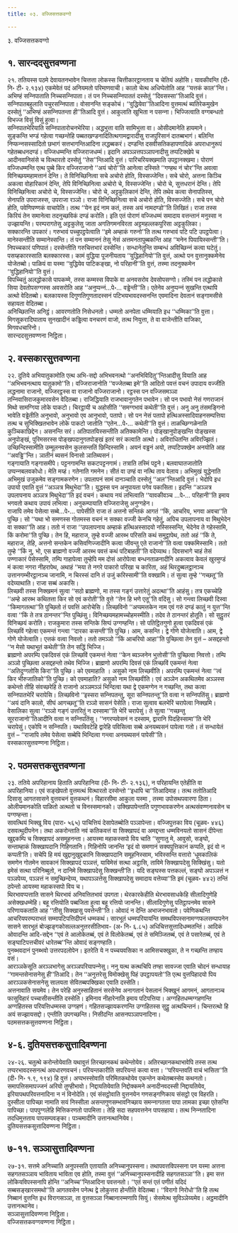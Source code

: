 ```yaml
---
title: ०३. वज्‍जिसत्तकवग्गो

---
```

३. वज्‍जिसत्तकवग्गो  


## १. सारन्ददसुत्तवण्णना

२१. ततियस्स पठमे देवायतनभावेन चित्तत्ता लोकस्स चित्तीकारट्ठानताय च चेतियं अहोसि। यावकीवन्ति (दी॰ नि॰ टी॰ २.१३४) एकमेवेतं पदं अनियमतो परिमाणवाची। कालो चेत्थ अधिप्पेतोति आह ‘‘यत्तकं काल’’न्ति। अभिण्हं सन्‍निपाताति निच्‍चसन्‍निपाता। तं पन निच्‍चसन्‍निपाततं दस्सेतुं ‘‘दिवसस्सा’’तिआदि वुत्तं। सन्‍निपातबहुलाति पचुरसन्‍निपाता। वोसानन्ति सङ्कोचं। ‘‘वुद्धियेवा’’तिआदिना वुत्तमत्थं ब्यतिरेकमुखेन दस्सेतुं ‘‘अभिण्हं असन्‍निपतन्ता ही’’तिआदि वुत्तं। आकुलाति खुभिता न पसन्‍ना। भिज्‍जित्वाति वग्गबन्धतो विभज्‍ज विसुं विसुं हुत्वा।  
सन्‍निपातभेरियाति सन्‍निपातारोचनभेरिया। अद्धभुत्ता वाति सामिभुत्ता वा। ओसीदमानेति हायमाने।  
सुङ्कन्ति भण्डं गहेत्वा गच्छन्तेहि पब्बतखण्डनादितित्थगामद्वारादीसु राजपुरिसानं दातब्बभागं। बलिन्ति निप्फन्‍नसस्सादितो छभागं सत्तभागन्तिआदिना लद्धब्बकरं। दण्डन्ति दसवीसतिकहापणादिकं अपराधानुरूपं गहेतब्बधनदण्डं। वज्‍जिधम्मन्ति वज्‍जिराजधम्मं। इदानि अपञ्‍ञत्तपञ्‍ञापनादीसु तप्पटिक्खेपे च आदीनवानिसंसे च वित्थारतो दस्सेतुं ‘‘तेस’’न्तिआदि वुत्तं। पारिचरियक्खमाति उपट्ठानक्खमा। पोराणं वज्‍जिधम्मन्ति एत्थ पुब्बे किर वज्‍जिराजानो ‘‘अयं चोरो’’ति आनेत्वा दस्सिते ‘‘गण्हथ नं चोर’’न्ति अवत्वा विनिच्छयमहामत्तानं देन्ति। ते विनिच्छिनित्वा सचे अचोरो होति, विस्सज्‍जेन्ति। सचे चोरो, अत्तना किञ्‍चि अकत्वा वोहारिकानं देन्ति, तेपि विनिच्छिनित्वा अचोरो चे, विस्सज्‍जेन्ति। चोरो चे, सुत्तधरानं देन्ति। तेपि विनिच्छिनित्वा अचोरो चे, विस्सज्‍जेन्ति। चोरो चे, अट्टकुलिकानं देन्ति, तेपि तथेव कत्वा सेनापतिस्स, सेनापति उपराजस्स, उपराजा रञ्‍ञो। राजा विनिच्छिनित्वा सचे अचोरो होति, विस्सज्‍जेति। सचे पन चोरो होति, पवेणिपण्णकं वाचापेति। तत्थ ‘‘येन इदं नाम कतं, तस्स अयं नामदण्डो’’ति लिखितं। राजा तस्स किरियं तेन समानेत्वा तदनुच्छविकं दण्डं करोति। इति एतं पोराणं वज्‍जिधम्मं समादाय वत्तन्तानं मनुस्सा न उज्झायन्ति। परम्परागतेसु अट्टकुलेसु जाता अगतिगमनविरता अट्टमहल्‍लकपुरिसा अट्टकुलिका।  
सक्‍कारन्ति उपकारं। गरुभावं पच्‍चुपट्ठपेत्वाति ‘‘इमे अम्हाकं गरुनो’’ति तत्थ गरुभावं पटि पटि उपट्ठपेत्वा। मानेस्सन्तीति सम्मानेस्सन्ति। तं पन सम्माननं तेसु नेसं अत्तमनतापुब्बकन्ति आह ‘‘मनेन पियायिस्सन्ती’’ति। निपच्‍चकारं पणिपातं। दस्सेन्तीति गरुचित्तभारं दस्सेन्ति। सन्धानेतुन्ति सम्बन्धं अविच्छिन्‍नं कत्वा घटेतुं।  
पसय्हकारस्साति बलक्‍कारस्स। कामं वुद्धिया पूजनीयताय ‘‘वुद्धिहानियो’’ति वुत्तं, अत्थो पन वुत्तानुक्‍कमेनेव योजेतब्बो। पाळियं वा यस्मा ‘‘वुद्धियेव पाटिकङ्खा, नो परिहानी’’ति वुत्तं, तस्मा तदनुक्‍कमेन ‘‘वुद्धिहानियो’’ति वुत्तं।  
विपच्‍चितुं अलद्धोकासे पापकम्मे, तस्स कम्मस्स विपाके वा अनवसरोव देवसोपसग्गो। तस्मिं पन लद्धोकासे सिया देवतोपसग्गस्स अवसरोति आह ‘‘अनुप्पन्‍नं…पे॰… वड्ढेन्ती’’ति। एतेनेव अनुप्पन्‍नं सुखन्ति एत्थापि अत्थो वेदितब्बो। बलकायस्स दिगुणतिगुणतादस्सनं पटिभयभावदस्सनन्ति एवमादिना देवतानं सङ्गामसीसे सहायता वेदितब्बा।  
अनिच्छितन्ति अनिट्ठं। आवरणतोति निसेधनतो। धम्मतो अनपेता धम्मियाति इध ‘‘धम्मिका’’ति वुत्ता। मिगसूकरादिघाताय सुनखादीनं कड्ढित्वा वनचरणं वाजो, तत्थ नियुत्ता, ते वा वाजेन्तीति वाजिका, मिगवधचारिनो।  
सारन्ददसुत्तवण्णना निट्ठिता।  


## २. वस्सकारसुत्तवण्णना

२२. दुतिये अभियातुकामोति एत्थ अभि-सद्दो अभिभवनत्थो ‘‘अनभिविदितु’’न्तिआदीसु वियाति आह ‘‘अभिभवनत्थाय यातुकामो’’ति। वज्‍जिराजानोति ‘‘वज्‍जेतब्बा इमे’’ति आदितो पवत्तं वचनं उपादाय वज्‍जीति लद्धनामा राजानो, वज्‍जिरट्ठस्स वा राजानो वज्‍जिराजानो। रट्ठस्स पन वज्‍जिसमञ्‍ञा तन्‍निवासिराजकुमारवसेन वेदितब्बा। राजिद्धियाति राजभावानुगतेन पभावेन। सो पन पभावो नेसं गणराजानं मिथो सामग्गिया लोके पाकटो। चिरट्ठायी च अहोसीति ‘‘समग्गभावं कथेती’’ति वुत्तं। अनु अनु तंसमङ्गिनो भावेति वड्ढेतीति अनुभावो, अनुभावो एव आनुभावो, पतापो। सो पन नेसं पतापो हत्थिअस्सादिवाहनसम्पत्तिया तत्थ च सुभिक्खितभावेन लोके पाकटो जातोति ‘‘एतेन…पे॰… कथेती’’ति वुत्तं। ताळच्छिग्गळेनाति कुञ्‍चिकाछिद्देन। असनन्ति सरं। अतिपातयिस्सन्तीति अतिक्‍कामेन्ति। पोङ्खानुपोङ्खन्ति पोङ्खस्स अनुपोङ्खं, पुरिमसरस्स पोङ्खपदानुगतपोङ्खं इतरं सरं कत्वाति अत्थो। अविराधितन्ति अविरज्झितं। उच्छिन्दिस्सामीति उम्मूलनवसेन कुलसन्ततिं छिन्दिस्सामि। अयनं वड्ढनं अयो, तप्पटिपक्खेन अनयोति आह ‘‘अवड्ढि’’न्ति। ञातीनं ब्यसनं विनासो ञातिब्यसनं।  
गङ्गायाति गङ्गासमीपे। पट्टनगामन्ति सकटपट्टनगामं। तत्राति तस्मिं पट्टने। बलवाघातजातोति उप्पन्‍नबलवकोधो। मेति मय्हं। गतेनाति गमनेन। सीतं वा उण्हं वा नत्थि ताय वेलाय। अभिमुखं युद्धेनाति अभिमुखं उजुकमेव सङ्गामकरणेन। उपलापनं सामं दानञ्‍चाति दस्सेतुं ‘‘अल’’न्तिआदि वुत्तं। भेदोपि इध उपायो एवाति वुत्तं ‘‘अञ्‍ञत्र मिथुभेदा’’ति। युद्धस्स पन अनुपायता पगेव पकासिता। इदन्ति ‘‘अञ्‍ञत्र उपलापनाय अञ्‍ञत्र मिथुभेदा’’ति इदं वचनं। कथाय नयं लभित्वाति ‘‘यावकीवञ्‍च …पे॰… परिहानी’’ति इमाय भगवतो कथाय उपायं लभित्वा। अनुकम्पायाति वज्‍जिराजेसु अनुग्गहेन।  
राजापि तमेव पेसेत्वा सब्बे…पे॰… पापेसीति राजा तं अत्तनो सन्तिकं आगतं ‘‘किं, आचरिय, भगवा अवचा’’ति पुच्छि। सो ‘‘यथा भो समणस्स गोतमस्स वचनं न सक्‍का वज्‍जी केनचि गहेतुं, अपिच उपलापनाय वा मिथुभेदेन वा सक्‍का’’ति आह। ततो नं राजा ‘‘उपलापनाय अम्हाकं हत्थिअस्सादयो नस्सिस्सन्ति, भेदेनेव ते गहेस्सामि, किं करोमा’’ति पुच्छि। तेन हि, महाराज, तुम्हे वज्‍जी आरब्भ परिसति कथं समुट्ठापेथ, ततो अहं ‘‘किं ते, महाराज, तेहि, अत्तनो सन्तकेन कसिवणिज्‍जादीनि कत्वा जीवन्तु एते राजानो’’ति वत्वा पक्‍कमिस्सामि। ततो तुम्हे ‘‘किं नु, भो, एस ब्राह्मणो वज्‍जी आरब्भ पवत्तं कथं पटिबाहती’’ति वदेय्याथ। दिवसभागे चाहं तेसं पण्णाकारं पेसेस्सामि, तम्पि गाहापेत्वा तुम्हेपि मम दोसं आरोपेत्वा बन्धनताळनादीनि अकत्वाव केवलं खुरमुण्डं मं कत्वा नगरा नीहरापेथ, अथाहं ‘‘मया ते नगरे पाकारो परिखा च कारिता, अहं थिरदुब्बलट्ठानञ्‍च उत्तानगम्भीरट्ठानञ्‍च जानामि, न चिरस्सं दानि तं उजुं करिस्सामी’’ति वक्खामि। तं सुत्वा तुम्हे ‘‘गच्छतू’’ति वदेय्याथाति। राजा सब्बं अकासि।  
लिच्छवी तस्स निक्खमनं सुत्वा ‘‘सठो ब्राह्मणो, मा तस्स गङ्गं उत्तारेतुं अदत्था’’ति आहंसु। तत्र एकच्‍चेहि ‘‘अम्हे आरब्भ कथितत्ता किर सो एवं करोती’’ति वुत्ते ‘‘तेन हि भणे एतू’’ति वदिंसु। सो गन्त्वा लिच्छवी दिस्वा ‘‘किमागतत्था’’ति पुच्छितो तं पवत्तिं आरोचेसि। लिच्छविनो ‘‘अप्पमत्तकेन नाम एवं गरुं दण्डं कातुं न युत्त’’न्ति वत्वा ‘‘किं ते तत्र ठानन्तर’’न्ति पुच्छिंसु। विनिच्छयमहामच्‍चोहमस्मीति। तदेव ते ठानन्तरं होतूति। सो सुट्ठुतरं विनिच्छयं करोति। राजकुमारा तस्स सन्तिके सिप्पं उग्गण्हन्ति। सो पतिट्ठितगुणो हुत्वा एकदिवसं एकं लिच्छविं गहेत्वा एकमन्तं गन्त्वा ‘‘दारका कसन्ती’’ति पुच्छि। आम, कसन्ति। द्वे गोणे योजेत्वाति। आम, द्वे गोणे योजेत्वाति। एत्तकं वत्वा निवत्तो। ततो तमञ्‍ञो ‘‘किं आचरियो आहा’’ति पुच्छित्वा तेन वुत्तं – असद्दहन्तो ‘‘न मेसो यथाभूतं कथेती’’ति तेन सद्धिं भिज्‍जि।  
ब्राह्मणो अपरम्पि एकदिवसं एकं लिच्छविं एकमन्तं नेत्वा ‘‘केन ब्यञ्‍जनेन भुत्तोसी’’ति पुच्छित्वा निवत्तो। तम्पि अञ्‍ञो पुच्छित्वा असद्दहन्तो तथेव भिज्‍जि। ब्राह्मणो अपरम्पि दिवसं एकं लिच्छविं एकमन्तं नेत्वा ‘‘अतिदुग्गतोसि किरा’’ति पुच्छि। को एवमाहाति । असुको नाम लिच्छवीति। अपरम्पि एकमन्तं नेत्वा ‘‘त्वं किर भीरुजातिको’’ति पुच्छि। को एवमाहाति? असुको नाम लिच्छवीति। एवं अञ्‍ञेन अकथितमेव अञ्‍ञस्स कथेन्तो तीहि संवच्छरेहि ते राजानो अञ्‍ञमञ्‍ञं भिन्दित्वा यथा द्वे एकमग्गेन न गच्छन्ति, तथा कत्वा सन्‍निपातभेरिं चरापेसि। लिच्छविनो ‘‘इस्सरा सन्‍निपतन्तु, सूरा सन्‍निपतन्तू’’ति वत्वा न सन्‍निपतिंसु। ब्राह्मणो ‘‘अयं दानि कालो, सीघं आगच्छतू’’ति रञ्‍ञो सासनं पेसेति। राजा सुत्वाव बलभेरिं चरापेत्वा निक्खमि। वेसालिका सुत्वा ‘‘रञ्‍ञो गङ्गं उत्तरितुं न दस्सामा’’ति भेरिं चरापेसुं। ते सुत्वा ‘‘गच्छन्तु सूरराजानो’’तिआदीनि वत्वा न सन्‍निपतिंसु। ‘‘नगरप्पवेसनं न दस्साम, द्वारानि पिदहिस्सामा’’ति भेरिं चरापेसुं। एकोपि न सन्‍निपति। यथाविवटेहि द्वारेहि पविसित्वा सब्बे अनयब्यसनं पापेत्वा गतो। तं सन्धायेतं वुत्तं – ‘‘राजापि तमेव पेसेत्वा सब्बेपि भिन्दित्वा गन्त्वा अनयब्यसनं पापेसी’’ति।  
वस्सकारसुत्तवण्णना निट्ठिता।  


## २. पठमसत्तकसुत्तवण्णना

२३. ततिये अपरिहानाय हिताति अपरिहानिया (दी॰ नि॰ टी॰ २.१३६), न परिहायन्ति एतेहीति वा अपरिहानिया। एवं सङ्खेपतो वुत्तमत्थं वित्थारतो दस्सेन्तो ‘‘इधापि चा’’तिआदिमाह। तत्थ ततोतिआदि दिसासु आगतसासने वुत्तवचनं वुत्तकथनं। विहारसीमा आकुला यस्मा , तस्मा उपोसथपवारणा ठिता। ओलीयमानकोति पाळितो अत्थतो च विनस्समानको। उक्खिपापेन्ताति पगुणभावकरणेन अत्थसंवण्णनावसेन च पग्गण्हन्ता।  
सावत्थियं भिक्खू विय (पारा॰ ५६५) पाचित्तियं देसापेतब्बोति पञ्‍ञापेन्ता। वज्‍जिपुत्तका विय (चूळव॰ ४४६) दसवत्थुदीपनेन। तथा अकरोन्ताति नवं कतिकवत्तं वा सिक्खापदं वा अमद्दन्ता धम्मविनयतो सासनं दीपेन्ता खुद्दकम्पि च सिक्खापदं असमूहनन्ता। आयस्मा महाकस्सपो विय चाति ‘‘सुणातु मे, आवुसो, सङ्घो, सन्ताम्हाकं सिक्खापदानि गिहिगतानि। गिहिनोपि जानन्ति ‘इदं वो समणानं सक्यपुत्तिकानं कप्पति, इदं वो न कप्पती’ति। सचेपि हि मयं खुद्दानुखुद्दकानि सिक्खापदानि समूहनिस्साम, भविस्सन्ति वत्तारो ‘धूमकालिकं समणेन गोतमेन सावकानं सिक्खापदं पञ्‍ञत्तं, याविमेसं सत्था अट्ठासि, ताविमे सिक्खापदेसु सिक्खिंसु। यतो इमेसं सत्था परिनिब्बुतो, न दानिमे सिक्खापदेसु सिक्खन्ती’ति। यदि सङ्घस्स पत्तकल्‍लं, सङ्घो अपञ्‍ञत्तं न पञ्‍ञपेय्य, पञ्‍ञत्तं न समुच्छिन्देय्य, यथापञ्‍ञत्तेसु सिक्खापदेसु समादाय वत्तेय्या’’ति इमं (चूळव॰ ४४२) तन्तिं ठपेन्तो आयस्मा महाकस्सपो विय च।  
थिरभावप्पत्ताति सासने थिरभावं अनिवत्तितभावं उपगता। थेरकारकेहीति थेरभावसाधकेहि सीलादिगुणेहि असेक्खधम्मेहि। बहू रत्तियोति पब्बजिता हुत्वा बहू रत्तियो जानन्ति। सीलादिगुणेसु पतिट्ठापनमेव सासने परिणायकताति आह ‘‘तीसु सिक्खासु पवत्तेन्ती’’ति। ओवादं न देन्ति अभाजनभावतो। पवेणिकथन्ति आचरियपरम्पराभतं सम्मापटिपत्तिदीपनं धम्मकथं। सारभूतं धम्मपरियायन्ति समथविपस्सनामग्गफलसम्पापनेन सासने सारभूतं बोज्झङ्गकोसल्‍लअनुत्तरसीतिभाव- (अ॰ नि॰ ६.८५) अधिचित्तसुत्तादिधम्मतन्तिं। आदिकं ओवादन्ति आदि-सद्देन ‘‘एवं ते आलोकेतब्बं, एवं ते विलोकेतब्बं, एवं ते समिञ्‍जितब्बं, एवं ते पसारेतब्बं, एवं ते सङ्घाटिपत्तचीवरं धारेतब्ब’’न्ति ओवादं सङ्गण्हाति।  
पुनब्भवदानं पुनब्भवो उत्तरपदलोपेन। इतरेति ये न पच्‍चयवसिका न आमिसचक्खुका, ते न गच्छन्ति तण्हाय वसं।  
आरञ्‍ञकेसूति अरञ्‍ञभागेसु अरञ्‍ञपरियापन्‍नेसु। ननु यत्थ कत्थचिपि तण्हा सावज्‍जा एवाति चोदनं सन्धायाह ‘‘गामन्तसेनासनेसु ही’’तिआदि। तेन ‘‘अनुत्तरेसु विमोक्खेसु पिहं उपट्ठापयतो’’ति एत्थ वुत्तपिहादयो पिय आरञ्‍ञकसेनासनेसु सालयता सेवितब्बपक्खिका एवाति दस्सेति।  
अत्तनावाति सयमेव। तेन परेहि अनुस्साहितानं सरसेनेव अनागतानं पेसलानं भिक्खूनं आगमनं, आगतानञ्‍च फासुविहारं पच्‍चासीसन्तीति दस्सेति। इमिनाव नीहारेनाति इमाय पटिपत्तिया। अग्गहितधम्मग्गहणन्ति अग्गहितस्स परियत्तिधम्मस्स उग्गहणं। गहितसज्झायकरणन्ति उग्गहितस्स सुट्ठु अत्थचिन्तनं। चिन्तरत्थो हि अयं सज्झायसद्दो। एन्तीति उपगच्छन्ति। निसीदन्ति आसनपञ्‍ञापनादिना।  
पठमसत्तकसुत्तवण्णना निट्ठिता।  


## ४-६. दुतियसत्तकसुत्तादिवण्णना

२४-२६. चतुत्थे करोन्तोयेवाति यथावुत्तं तिरच्छानकथं कथेन्तोयेव। अतिरच्छानकथाभावेपि तस्स तत्थ तप्परभावदस्सनत्थं अवधारणवचनं। परियन्तकारीति सपरियन्तं कत्वा वत्ता। ‘‘परियन्तवतिं वाचं भासिता’’ति (दी॰ नि॰ १.९, १९४) हि वुत्तं। अप्पभस्सोवाति परिमितकथोयेव एकन्तेन कथेतब्बस्सेव कथनतो। समापत्तिसमापज्‍जनं अरियो तुण्हीभावो। निद्दायतियेवाति निद्दोक्‍कमने अनादीनवदस्सी निद्दायतियेव, इरियापथपरिवत्तनादिना न नं विनोदेति। एवं संसट्ठोवाति वुत्तनयेन गणसङ्गणिकाय संसट्ठो एव विहरति। दुस्सीला पापिच्छा नामाति सयं निस्सीला असन्तगुणसम्भावनिच्छाय समन्‍नागतत्ता पापा लामका इच्छा एतेसन्ति पापिच्छा। पापपुग्गलेहि मित्तिकरणतो पापमित्ता। तेहि सदा सहपवत्तनेन पापसहाया। तत्थ निन्‍नतादिना तदधिमुत्तताय पापसम्पवङ्का। पञ्‍चमादीनि उत्तानत्थानियेव।  
दुतियसत्तकसुत्तादिवण्णना निट्ठिता।  


## ७-११. सञ्‍ञासुत्तादिवण्णना

२७-३१. सत्तमे अनिच्‍चाति अनुपस्सति एतायाति अनिच्‍चानुपस्सना। तथापवत्तविपस्सना पन यस्मा अत्तना सहगतसञ्‍ञाय भाविताय भाविता एव होति, तस्मा वुत्तं ‘‘अनिच्‍चानुपस्सनादीहि सहगतसञ्‍ञा’’ति। इमा सत्त लोकियविपस्सनापि होन्ति ‘‘अनिच्‍च’’न्तिआदिना पवत्तनतो। ‘‘एतं सन्तं एतं पणीतं यदिदं सब्बसङ्खारसमथो’’ति आगतवसेन पनेत्थ द्वे लोकुत्तरा होन्तीति वेदितब्बा। ‘‘विरागो निरोधो’’ति हि तत्थ निब्बानं वुत्तन्ति इध विरागसञ्‍ञा, ता वुत्तसञ्‍ञा निब्बानारम्मणापि सियुं। सेसमेत्थ सुविञ्‍ञेय्यमेव। अट्ठमादीनि उत्तानत्थानेव।  
सञ्‍ञासुत्तादिवण्णना निट्ठिता।  
वज्‍जिसत्तकवग्गवण्णना निट्ठिता।  